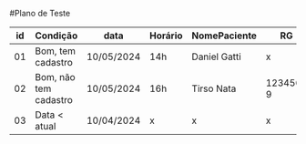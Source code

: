 #Plano de Teste

|id|Condição|data|Horário|NomePaciente|RG|Endereço|Profissão|Telefone|DataNascimento|ResultadoEsperado|
|--|--------|----|-------|------------|--|--------|---------|--------|--------------|-----------------|
|01|Bom, tem cadastro|10/05/2024|14h|Daniel Gatti|x|x|x|x|x|Agendamento realizado|
|02|Bom, não tem cadastro|10/05/2024|16h|Tirso Nata|123456-9|R alecrim, 38|Estudante|11 9876543|12/04/2001|Agendamento realizado|
|03|Data < atual|10/04/2024|x|x|x|x|x|x|x|Msg de Erro de Data|